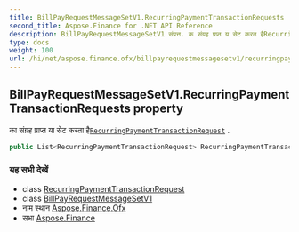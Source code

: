 ```yaml
---
title: BillPayRequestMessageSetV1.RecurringPaymentTransactionRequests
second_title: Aspose.Finance for .NET API Reference
description: BillPayRequestMessageSetV1 संपत्त. क संग्रह प्रप्त य सेट करत हैRecurringPaymentTransactionRequest .
type: docs
weight: 100
url: /hi/net/aspose.finance.ofx/billpayrequestmessagesetv1/recurringpaymenttransactionrequests/
---
```

## BillPayRequestMessageSetV1.RecurringPaymentTransactionRequests property

का संग्रह प्राप्त या सेट करता है[`RecurringPaymentTransactionRequest`](../../../aspose.finance.ofx.billpay/recurringpaymenttransactionrequest/) .

```csharp
public List<RecurringPaymentTransactionRequest> RecurringPaymentTransactionRequests { get; set; }
```

### यह सभी देखें

* class [RecurringPaymentTransactionRequest](../../../aspose.finance.ofx.billpay/recurringpaymenttransactionrequest/)
* class [BillPayRequestMessageSetV1](../)
* नाम स्थान [Aspose.Finance.Ofx](../../billpayrequestmessagesetv1/)
* सभा [Aspose.Finance](../../../)


